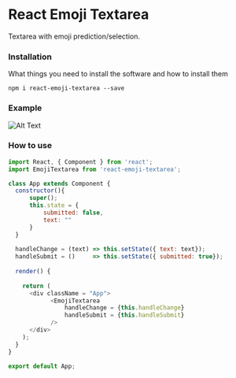 # React Emoji Textarea

Textarea with emoji prediction/selection.

### Installation

What things you need to install the software and how to install them

```
npm i react-emoji-textarea --save
```

### Example

![Alt Text](https://media.giphy.com/media/l7fCg0pPiAPTrH3GIf/giphy.gif)

### How to use

```javascript
import React, { Component } from 'react';
import EmojiTextarea from 'react-emoji-textarea';

class App extends Component {
  constructor(){
      super();
      this.state = {
          submitted: false,
          text: ""
      }
  }
  
  handleChange = (text) => this.setState({ text: text});
  handleSubmit = ()     => this.setState({ submitted: true});
    
  render() {   
            
    return (
      <div className = "App">
            <EmojiTextarea
                handleChange = {this.handleChange}
                handleSubmit = {this.handleSubmit}
            />
      </div>
    );
  }
}

export default App;
```